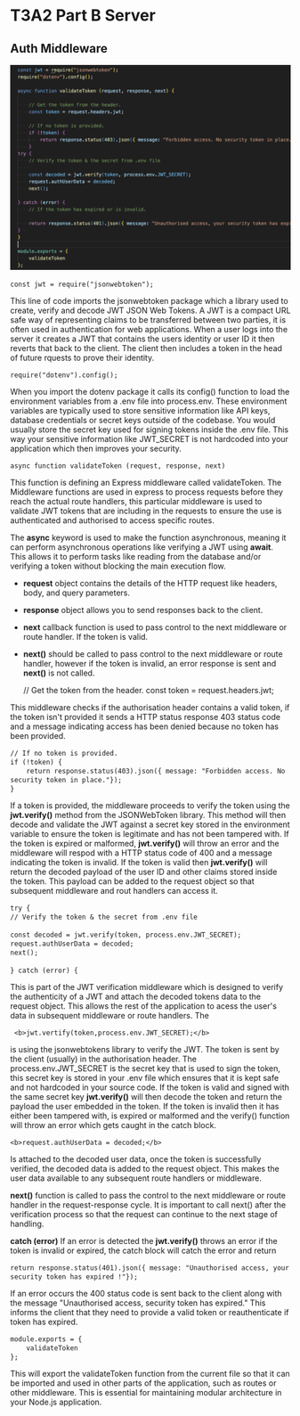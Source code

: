 # T3A2 Part B Server

## Auth Middleware
![image_auth_middleware](./src/images/auth_middleware.png)


    const jwt = require("jsonwebtoken");

This line of code imports the jsonwebtoken package which a library used to create, verify and decode JWT JSON Web Tokens. A JWT is a compact URL safe way of representing claims to be transferred between two parties, it is often used in authentication for web applications. When a user logs into the server it creates a JWT that contains the users identity or user ID it then reverts that back to the client. The client then includes a token in the head of future rquests to prove their identity.


    require("dotenv").config();

When you import the dotenv package it calls its config() function to load the environment variables from a .env file into process.env. These environment variables are typically used to store sensitive information like API keys, database credentials or secret keys outside of the codebase. You would usually store the secret key used for signing tokens inside the .env file. This way your sensitive information like JWT_SECRET is not hardcoded into your application which then improves your security.


    async function validateToken (request, response, next) 

This function is defining an Express middleware called validateToken. The Middleware functions are used in express to process requests before they reach the actual route handlers, this particular middleware is used to validate JWT tokens that are including in the requests to ensure the use is authenticated and authorised to access specific routes.

The <b>async</b> keyword is used to make the function asynchronous, meaning it can perform asynchronous operations like verifying a JWT using <b>await</b>. This allows it to perform tasks like reading from the database and/or verifying a token without blocking the main execution flow.

- <b>request</b> object contains the details of the HTTP request like headers, body, and query parameters.
- <b>response</b> object allows you to send responses back to the client.
- <b>next</b> callback function is used to pass control to the next middleware or route handler. If the token is valid.
- <b>next()</b> should be called to pass control to the next middleware or route handler, however if the token is invalid, an error response is sent and <b>next()</b> is not called.


    // Get the token from the header.
    const token = request.headers.jwt;

This middleware checks if the authorisation header contains a valid token, if the token isn't provided it sends a HTTP status response 403 status code and a message indicating access has been denied because no token has been provided.

    // If no token is provided.
    if (!token) {
        return response.status(403).json({ message: "Forbidden access. No security token in place."});
    }

If a token is provided, the middleware proceeds to verify the token using the <b>jwt.verify()</b> method from the JSONWebToken library. This method will then decode and validate the JWT against a secret key stored in the environment variable to ensure the token is legitimate and has not been tampered with.  If the token is expired or malformed, <b>jwt.verify()</b> will throw an error and the middleware will respod with a HTTP status code of 400 and a message indicating the token is invalid. If the token is valid then <b>jwt.verify()</b> will return the decoded payload of the user ID and other claims stored inside the token. This payload can be added to the request object so that  subsequent middleware and rout handlers can access it.

    try {
    // Verify the token & the secret from .env file
    
    const decoded = jwt.verify(token, process.env.JWT_SECRET);
    request.authUserData = decoded;
    next();

    } catch (error) {   

This is part of the JWT verification middleware which is designed to verify the authenticity of a JWT and attach the decoded tokens data to the request object. This allows the rest of the application to acess the user's data in subsequent middleware or route handlers. The

     <b>jwt.vertify(token,process.env.JWT_SECRET);</b>

is using the jsonwebtokens library to verify the JWT. The token is sent by the client (usually) in the authorisation header. The process.env.JWT_SECRET is the secret key that is used to sign the token, this secret key is stored in your .env file which ensures that it is kept safe and not hardcoded in your source code. If the token is valid and signed with the same secret key 
<b>jwt.verify()</b> will then decode the token and return the payload the user embedded in the token. If the token is invalid then it has either been tampered with, is expired or malformed and the verify() function will throw an error which gets caught in the catch block.

    <b>request.authUserData = decoded;</b> 

Is attached to the decoded user data, once the token is successfully verified, the decoded data is added to the request object. This makes the user data available to any subsequent route handlers or middleware.

<b>next()</b> function is called to pass the control to the next middleware or route handler in the request-response cycle. It is important to call next() after the verification process so that the request can continue to the next stage of handling.

<b>catch (error)</b> If an error is detected the <b>jwt.verify()</b> throws an error if the token is invalid or expired, the catch block will catch the error and return

    return response.status(401).json({ message: "Unauthorised access, your security token has expired !"});

If an error occurs the 400 status code is sent back to the client along with the message "Unauthorised access, security token has expired." This informs the client that they need to provide a valid token or reauthenticate if token has expired.

    
    module.exports = {
        validateToken
    };

This will export the validateToken function from the current file so that it can be imported and used in other parts of the application, such as routes or other middleware. This is essential for maintaining modular architecture in your Node.js application.
